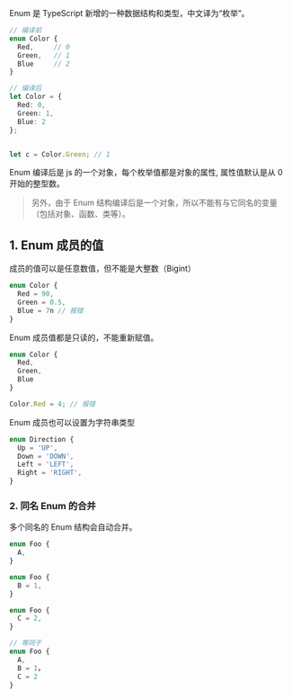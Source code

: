Enum 是 TypeScript 新增的一种数据结构和类型，中文译为“枚举”。

```ts
// 编译前
enum Color {
  Red,     // 0
  Green,   // 1
  Blue     // 2
}

// 编译后
let Color = {
  Red: 0,
  Green: 1,
  Blue: 2
};


let c = Color.Green; // 1
```

Enum 编译后是 js 的一个对象，每个枚举值都是对象的属性, 属性值默认是从 0 开始的整型数。

> 另外，由于 Enum 结构编译后是一个对象，所以不能有与它同名的变量（包括对象、函数、类等）。


## 1. Enum 成员的值

成员的值可以是任意数值，但不能是大整数（Bigint）

```ts 
enum Color {
  Red = 90,
  Green = 0.5,
  Blue = 7n // 报错
}
```

Enum 成员值都是只读的，不能重新赋值。 

```ts 
enum Color {
  Red,
  Green,
  Blue
}

Color.Red = 4; // 报错
```

Enum 成员也可以设置为字符串类型

```ts
enum Direction {
  Up = 'UP',
  Down = 'DOWN',
  Left = 'LEFT',
  Right = 'RIGHT',
}
```


### 2. 同名 Enum 的合并

多个同名的 Enum 结构会自动合并。

```ts 
enum Foo {
  A,
}

enum Foo {
  B = 1,
}

enum Foo {
  C = 2,
}

// 等同于
enum Foo {
  A,
  B = 1，
  C = 2
}
```
